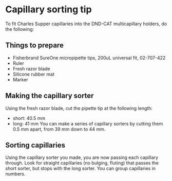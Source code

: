 # Capillary sorting tip
To fit Charles Supper capillaries into the DND-CAT multicapillary holders, do the following:
## Things to prepare
- Fisherbrand SureOne micropipette tips, 200uL universal fit, 02-707-422
- Ruler
- Fresh razor blade
- Silicone rubber mat
- Marker
## Making the capillary sorter
Using the fresh razor blade, cut the pipette tip at the following length:
- short: 40.5 mm
- long: 41 mm
You can make a series of capillary sorters by cutting them 0.5 mm apart, from 39 mm down to 44 mm.
## Sorting capillaries
Using the capillary sorter you made, you are now passing each capillary through. Look for straight capillaries (no bulging, fluting) that passes the short sorter, but stops with the long sorter. You can group capillaries in numbers.
